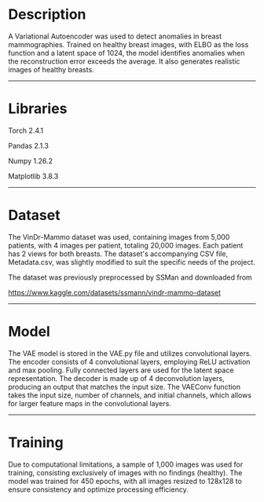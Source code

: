 # Description
A Variational Autoencoder was used to detect anomalies in breast mammographies. Trained on healthy breast images, with ELBO as the loss function and a latent space of 1024, the model identifies anomalies when the reconstruction error exceeds the average. It also generates realistic images of healthy breasts.

---------------------------------------------------------------------------------------------------------------------------------------------
# Libraries

Torch 2.4.1

Pandas 2.1.3

Numpy 1.26.2

Matplotlib 3.8.3


---------------------------------------------------------------------------------------------------------------------------------------------
# Dataset

The VinDr-Mammo dataset was used, containing images from 5,000 patients, with 4 images per patient, totaling 20,000 images. Each patient has 2 views for both breasts. The dataset's accompanying CSV file, Metadata.csv, was slightly modified to suit the specific needs of the project.

The dataset was previously preprocessed by SSMan and downloaded from

https://www.kaggle.com/datasets/ssmann/vindr-mammo-dataset

---------------------------------------------------------------------------------------------------------------------------------------------
# Model

The VAE model is stored in the VAE.py file and utilizes convolutional layers. The encoder consists of 4 convolutional layers, employing ReLU activation and max pooling. Fully connected layers are used for the latent space representation. The decoder is made up of 4 deconvolution layers, producing an output that matches the input size. The VAEConv function takes the input size, number of channels, and initial channels, which allows for larger feature maps in the convolutional layers.


---------------------------------------------------------------------------------------------------------------------------------------------
# Training

Due to computational limitations, a sample of 1,000 images was used for training, consisting exclusively of images with no findings (healthy). The model was trained for 450 epochs, with all images resized to 128x128 to ensure consistency and optimize processing efficiency.
